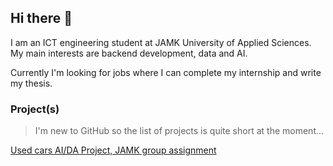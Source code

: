 ## Hi there 👋

I am an ICT engineering student at JAMK University of Applied Sciences. My main interests are backend development, data and AI. 

Currently I'm looking for jobs where I can complete my internship and write my thesis. 

### Project(s)

> I'm new to GitHub so the list of projects is quite short at the moment...

[Used cars AI/DA Project, JAMK group assignment](https://github.com/vil-ves/Used-cars-AI-DA-Project)


<!--
**vil-ves/vil-ves** is a ✨ _special_ ✨ repository because its `README.md` (this file) appears on your GitHub profile.

Here are some ideas to get you started:

- 🔭 I’m currently working on ...
- 🌱 I’m currently learning ...
- 👯 I’m looking to collaborate on ...
- 🤔 I’m looking for help with ...
- 💬 Ask me about ...
- 📫 How to reach me: ...
- 😄 Pronouns: ...
- ⚡ Fun fact: ...
-->
